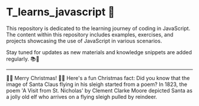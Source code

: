 # T_learns_javascript 🚀

This repository is dedicated to the learning journey of coding in JavaScript. The content within this repository includes examples, exercises, and projects showcasing the use of JavaScript in various scenarios.

Stay tuned for updates as new materials and knowledge snippets are added regularly. 📚📗

---

🎄🎅 Merry Christmas! 🎅🎄 Here's a fun Christmas fact: Did you know that the image of Santa Claus flying in his sleigh started from a poem? In 1823, the poem 'A Visit from St. Nicholas' by Clement Clarke Moore depicted Santa as a jolly old elf who arrives on a flying sleigh pulled by reindeer.